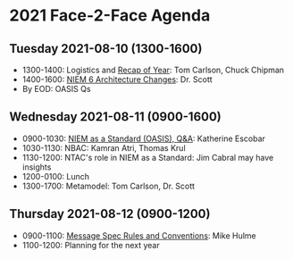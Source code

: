 # 2021 Face-2-Face Agenda

## Tuesday 2021-08-10 (1300-1600)

- 1300-1400: Logistics and [Recap of Year](recap-of-year.md): Tom Carlson, Chuck Chipman
- 1400-1600: [NIEM 6 Architecture Changes](niem-6-architecture-changes.md): Dr. Scott
- By EOD: OASIS Qs

## Wednesday 2021-08-11 (0900-1600)

- 0900-1030: [NIEM as a Standard (OASIS), Q&A](oasis-questions.md): Katherine Escobar
- 1030-1130: NBAC: Kamran Atri, Thomas Krul
- 1130-1200: NTAC's role in NIEM as a Standard: Jim Cabral may have insights
- 1200-0100: Lunch
- 1300-1700: Metamodel: Tom Carlson, Dr. Scott

## Thursday 2021-08-12 (0900-1200)

- 0900-1100: [Message Spec Rules and Conventions](message-spec-rules-and-conventions.md): Mike Hulme
- 1100-1200: Planning for the next year
